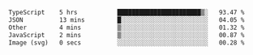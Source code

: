 <!--START_SECTION:waka-->

```txt
TypeScript    5 hrs           ███████████████████████▒░   93.47 %
JSON          13 mins         █░░░░░░░░░░░░░░░░░░░░░░░░   04.05 %
Other         4 mins          ▒░░░░░░░░░░░░░░░░░░░░░░░░   01.32 %
JavaScript    2 mins          ▒░░░░░░░░░░░░░░░░░░░░░░░░   00.87 %
Image (svg)   0 secs          ░░░░░░░░░░░░░░░░░░░░░░░░░   00.28 %
```

<!--END_SECTION:waka-->

